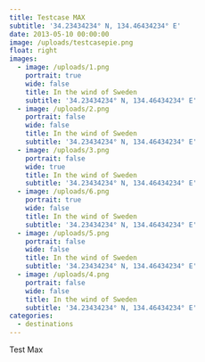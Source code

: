 ```yaml
---
title: Testcase MAX
subtitle: '34.23434234° N, 134.46434234° E'
date: 2013-05-10 00:00:00
image: /uploads/testcasepie.png
float: right
images:
  - image: /uploads/1.png
    portrait: true
    wide: false
    title: In the wind of Sweden
    subtitle: '34.23434234° N, 134.46434234° E'
  - image: /uploads/2.png
    portrait: false
    wide: false
    title: In the wind of Sweden
    subtitle: '34.23434234° N, 134.46434234° E'
  - image: /uploads/3.png
    portrait: false
    wide: true
    title: In the wind of Sweden
    subtitle: '34.23434234° N, 134.46434234° E'
  - image: /uploads/6.png
    portrait: true
    wide: false
    title: In the wind of Sweden
    subtitle: '34.23434234° N, 134.46434234° E'
  - image: /uploads/5.png
    portrait: false
    wide: false
    title: In the wind of Sweden
    subtitle: '34.23434234° N, 134.46434234° E'
  - image: /uploads/4.png
    portrait: false
    wide: false
    title: In the wind of Sweden
    subtitle: '34.23434234° N, 134.46434234° E'
categories:
  - destinations
---
```



Test Max